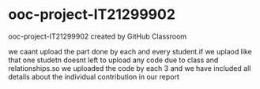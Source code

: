 # ooc-project-IT21299902
ooc-project-IT21299902 created by GitHub Classroom

we caant upload the part done by each and every student.if we uplaod like that one studetn doesnt left to upload any code due to class and relationships.so we uploaded the 
code by each 3  and we have included all details about the individual contribution in our report
